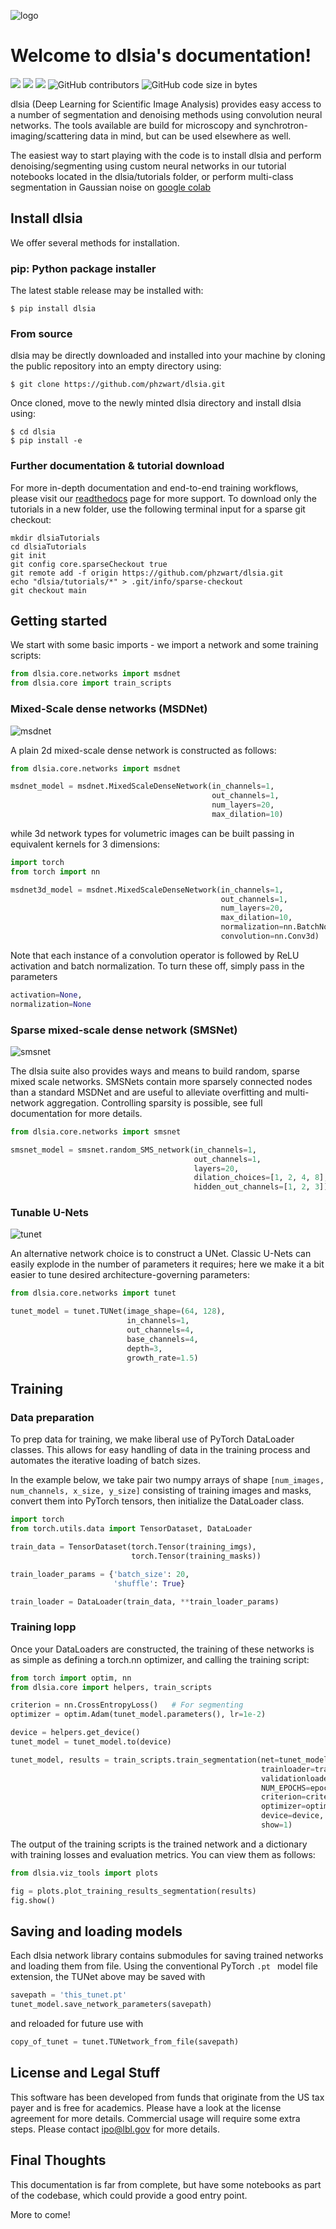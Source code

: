 ![logo](docs/images/dlsia.png 'the logo')


# Welcome to dlsia's documentation!

<a style="text-decoration:none !important;" href="https://dlsia.readthedocs.io/en/latest/" alt="website"><img src="https://img.shields.io/readthedocs/dlsia" /></a>
<a style="text-decoration:none !important;" href="https://opensource.org/licenses/MIT" alt="License"><img src="https://img.shields.io/badge/license-MIT-blue.svg" /></a>
<a style="text-decoration:none !important;" href="https://img.shields.io/github/commit-activity/m/phzwart/dlsia" alt="License"><img src="https://img.shields.io/github/commit-activity/m/phzwart/dlsia" /></a>
![GitHub contributors](https://img.shields.io/github/contributors/phzwart/dlsia)
![GitHub code size in bytes](https://img.shields.io/github/languages/code-size/phzwart/dlsia)

dlsia (Deep Learning for Scientific Image Analysis) provides easy access to a number of segmentation and denoising
methods using convolution neural networks. The tools available are build for 
microscopy and synchrotron-imaging/scattering data in mind, but can be used 
elsewhere as well.

The easiest way to start playing with the code is to install dlsia and 
perform denoising/segmenting using custom neural networks in our tutorial 
notebooks located in the dlsia/tutorials folder, or perform multi-class 
segmentation in Gaussian noise
on [google colab](https://colab.research.google.com/drive/1ljMQ12UZ57FJjQ9CqG06PZo-bzOnY-UE?usp=sharing)

## Install dlsia

We offer several methods for installation. 

### pip: Python package installer

The latest stable release may be installed with:

```console
$ pip install dlsia
```

### From source

dlsia may be directly downloaded and installed into your machine by 
cloning the public repository into an empty directory using:

```console
$ git clone https://github.com/phzwart/dlsia.git
```

Once cloned, move to the newly minted dlsia directory and install 
dlsia using:

```console
$ cd dlsia
$ pip install -e
```

### Further documentation & tutorial download

For more in-depth documentation and end-to-end training workflows, please 
visit our 
[readthedocs](https://dlsia.readthedocs.io/en/latest/index.html) page 
for more support. To download only the tutorials in a new folder, use the 
following terminal input for a sparse git checkout:

```console
mkdir dlsiaTutorials
cd dlsiaTutorials
git init
git config core.sparseCheckout true
git remote add -f origin https://github.com/phzwart/dlsia.git
echo "dlsia/tutorials/*" > .git/info/sparse-checkout
git checkout main
```

## Getting started

We start with some basic imports - we import a network and some training 
scripts:

```python
from dlsia.core.networks import msdnet
from dlsia.core import train_scripts
```

### Mixed-Scale dense networks (MSDNet)

![msdnet](docs/images/MSDNet_fig.png 'msdnet fig')


A plain 2d mixed-scale dense network is constructed as follows:

```python
from dlsia.core.networks import msdnet

msdnet_model = msdnet.MixedScaleDenseNetwork(in_channels=1,
                                             out_channels=1,
                                             num_layers=20,
                                             max_dilation=10)
```

while 3d network types for volumetric images can be built passing in equivalent 
kernels for 3 dimensions:

```python
import torch
from torch import nn

msdnet3d_model = msdnet.MixedScaleDenseNetwork(in_channels=1,
                                               out_channels=1,
                                               num_layers=20,
                                               max_dilation=10,
                                               normalization=nn.BatchNorm3d,
                                               convolution=nn.Conv3d)
```

Note that each instance of a convolution operator is followed by ReLU 
activation and batch normalization. To turn these off, simply pass in the 
parameters

```python
activation=None,
normalization=None
```

### Sparse mixed-scale dense network (SMSNet)

![smsnet](images/RMSNet_fig.png 'smsnet fig')


The dlsia suite also provides ways and means to build random, sparse mixed 
scale networks. SMSNets contain more sparsely connected nodes than a standard 
MSDNet and are useful to alleviate overfitting and multi-network aggregation. 
Controlling sparsity is possible, see full documentation for more details.

```python
from dlsia.core.networks import smsnet

smsnet_model = smsnet.random_SMS_network(in_channels=1,
                                         out_channels=1,
                                         layers=20,
                                         dilation_choices=[1, 2, 4, 8],
                                         hidden_out_channels=[1, 2, 3])
```
### Tunable U-Nets

![tunet](images/UNet_fig.png 'tunet fig')

An alternative network choice is to construct a UNet. Classic U-Nets can easily 
explode in the number of parameters it requires; here we make it a bit easier 
to tune desired architecture-governing parameters:

```python
from dlsia.core.networks import tunet

tunet_model = tunet.TUNet(image_shape=(64, 128),
                          in_channels=1,
                          out_channels=4,
                          base_channels=4,
                          depth=3,
                          growth_rate=1.5)
```

## Training

### Data preparation

To prep data for training, we make liberal use of PyTorch DataLoader 
classes. This allows for easy handling of data in the training process and 
automates the iterative loading of batch sizes.

In the example below, we take pair two numpy arrays of shape ```[num_images, 
num_channels, x_size, y_size]``` consisting of training images and masks, convert 
them into PyTorch tensors, then initialize the DataLoader class.

```python
import torch
from torch.utils.data import TensorDataset, DataLoader

train_data = TensorDataset(torch.Tensor(training_imgs), 
                           torch.Tensor(training_masks))

train_loader_params = {'batch_size': 20,
                       'shuffle': True}

train_loader = DataLoader(train_data, **train_loader_params)
```

### Training lopp

Once your DataLoaders are constructed, the training of these networks is as 
simple as defining a torch.nn optimizer, and calling the training script:

```python
from torch import optim, nn
from dlsia.core import helpers, train_scripts

criterion = nn.CrossEntropyLoss()   # For segmenting
optimizer = optim.Adam(tunet_model.parameters(), lr=1e-2)

device = helpers.get_device()
tunet_model = tunet_model.to(device)

tunet_model, results = train_scripts.train_segmentation(net=tunet_model,
                                                        trainloader=train_loader,
                                                        validationloader=test_loader,
                                                        NUM_EPOCHS=epochs, 
                                                        criterion=criterion,
                                                        optimizer=optimizer,
                                                        device=device,
                                                        show=1)
```

The output of the training scripts is the trained network and a dictionary with 
training losses and evaluation metrics. You can view them as follows:

```python
from dlsia.viz_tools import plots

fig = plots.plot_training_results_segmentation(results)
fig.show()
```

## Saving and loading models

Each dlsia network library contains submodules for saving trained 
networks and loading them from file. Using the conventional PyTorch ```.pt ``` 
model file extension, the TUNet above may be saved with

```python
savepath = 'this_tunet.pt'
tunet_model.save_network_parameters(savepath)
```

and reloaded for future use with

```python
copy_of_tunet = tunet.TUNetwork_from_file(savepath)
```

## License and Legal Stuff

This software has been developed from funds that originate from the US tax 
payer and is free for academics. Please have a look at the license agreement 
for more details. Commercial usage will require some extra steps. Please 
contact ipo@lbl.gov for more details.

## Final Thoughts

This documentation is far from complete, but have some notebooks as part of the codebase, which could provide a good
entry point.

More to come!
